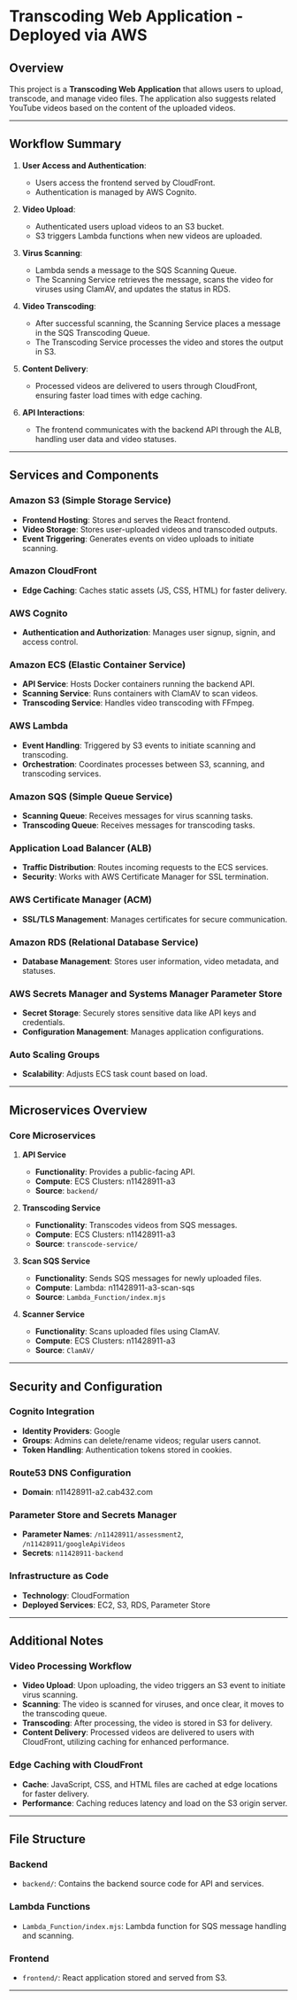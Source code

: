 # Transcoding Web Application - Deployed via AWS

## Overview
This project is a **Transcoding Web Application** that allows users to upload, transcode, and manage video files. The application also suggests related YouTube videos based on the content of the uploaded videos.

---

## Workflow Summary

1. **User Access and Authentication**:
   - Users access the frontend served by CloudFront.
   - Authentication is managed by AWS Cognito.

2. **Video Upload**:
   - Authenticated users upload videos to an S3 bucket.
   - S3 triggers Lambda functions when new videos are uploaded.

3. **Virus Scanning**:
   - Lambda sends a message to the SQS Scanning Queue.
   - The Scanning Service retrieves the message, scans the video for viruses using ClamAV, and updates the status in RDS.

4. **Video Transcoding**:
   - After successful scanning, the Scanning Service places a message in the SQS Transcoding Queue.
   - The Transcoding Service processes the video and stores the output in S3.

5. **Content Delivery**:
   - Processed videos are delivered to users through CloudFront, ensuring faster load times with edge caching.

6. **API Interactions**:
   - The frontend communicates with the backend API through the ALB, handling user data and video statuses.

---

## Services and Components

### Amazon S3 (Simple Storage Service)
- **Frontend Hosting**: Stores and serves the React frontend.
- **Video Storage**: Stores user-uploaded videos and transcoded outputs.
- **Event Triggering**: Generates events on video uploads to initiate scanning.

### Amazon CloudFront
- **Edge Caching**: Caches static assets (JS, CSS, HTML) for faster delivery.

### AWS Cognito
- **Authentication and Authorization**: Manages user signup, signin, and access control.

### Amazon ECS (Elastic Container Service)
- **API Service**: Hosts Docker containers running the backend API.
- **Scanning Service**: Runs containers with ClamAV to scan videos.
- **Transcoding Service**: Handles video transcoding with FFmpeg.

### AWS Lambda
- **Event Handling**: Triggered by S3 events to initiate scanning and transcoding.
- **Orchestration**: Coordinates processes between S3, scanning, and transcoding services.

### Amazon SQS (Simple Queue Service)
- **Scanning Queue**: Receives messages for virus scanning tasks.
- **Transcoding Queue**: Receives messages for transcoding tasks.

### Application Load Balancer (ALB)
- **Traffic Distribution**: Routes incoming requests to the ECS services.
- **Security**: Works with AWS Certificate Manager for SSL termination.

### AWS Certificate Manager (ACM)
- **SSL/TLS Management**: Manages certificates for secure communication.

### Amazon RDS (Relational Database Service)
- **Database Management**: Stores user information, video metadata, and statuses.

### AWS Secrets Manager and Systems Manager Parameter Store
- **Secret Storage**: Securely stores sensitive data like API keys and credentials.
- **Configuration Management**: Manages application configurations.

### Auto Scaling Groups
- **Scalability**: Adjusts ECS task count based on load.

---

## Microservices Overview

### Core Microservices

1. **API Service**
   - **Functionality**: Provides a public-facing API.
   - **Compute**: ECS Clusters: n11428911-a3
   - **Source**: `backend/`

2. **Transcoding Service**
   - **Functionality**: Transcodes videos from SQS messages.
   - **Compute**: ECS Clusters: n11428911-a3
   - **Source**: `transcode-service/`

3. **Scan SQS Service**
   - **Functionality**: Sends SQS messages for newly uploaded files.
   - **Compute**: Lambda: n11428911-a3-scan-sqs
   - **Source**: `Lambda_Function/index.mjs`

4. **Scanner Service**
   - **Functionality**: Scans uploaded files using ClamAV.
   - **Compute**: ECS Clusters: n11428911-a3
   - **Source**: `ClamAV/`

---

## Security and Configuration

### Cognito Integration
- **Identity Providers**: Google
- **Groups**: Admins can delete/rename videos; regular users cannot.
- **Token Handling**: Authentication tokens stored in cookies.

### Route53 DNS Configuration
- **Domain**: n11428911-a2.cab432.com

### Parameter Store and Secrets Manager
- **Parameter Names**: `/n11428911/assessment2`, `/n11428911/googleApiVideos`
- **Secrets**: `n11428911-backend`

### Infrastructure as Code
- **Technology**: CloudFormation
- **Deployed Services**: EC2, S3, RDS, Parameter Store

---

## Additional Notes

### Video Processing Workflow
- **Video Upload**: Upon uploading, the video triggers an S3 event to initiate virus scanning.
- **Scanning**: The video is scanned for viruses, and once clear, it moves to the transcoding queue.
- **Transcoding**: After processing, the video is stored in S3 for delivery.
- **Content Delivery**: Processed videos are delivered to users with CloudFront, utilizing caching for enhanced performance.

### Edge Caching with CloudFront
- **Cache**: JavaScript, CSS, and HTML files are cached at edge locations for faster delivery.
- **Performance**: Caching reduces latency and load on the S3 origin server.

---

## File Structure

### Backend
- `backend/`: Contains the backend source code for API and services.

### Lambda Functions
- `Lambda_Function/index.mjs`: Lambda function for SQS message handling and scanning.

### Frontend
- `frontend/`: React application stored and served from S3.

---

